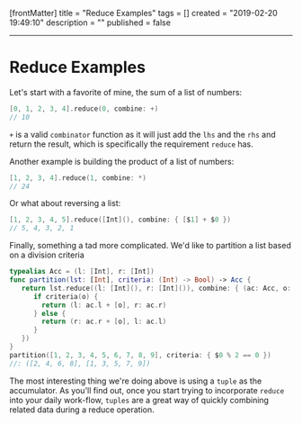 [frontMatter]
title = "Reduce Examples"
tags = []
created = "2019-02-20 19:49:10"
description = ""
published = false

---

# Reduce Examples

Let\'s start with a favorite of mine, the sum of a list of numbers:

``` Swift
[0, 1, 2, 3, 4].reduce(0, combine: +)
// 10
```

`+` is a valid `combinator` function as it will just add the `lhs` and
the `rhs` and return the result, which is specifically the requirement
`reduce` has.

Another example is building the product of a list of numbers:

``` Swift
[1, 2, 3, 4].reduce(1, combine: *)
// 24
```

Or what about reversing a list:

``` Swift
[1, 2, 3, 4, 5].reduce([Int](), combine: { [$1] + $0 })
// 5, 4, 3, 2, 1
```

Finally, something a tad more complicated. We\'d like to partition a
list based on a division criteria

``` Swift
typealias Acc = (l: [Int], r: [Int])
func partition(lst: [Int], criteria: (Int) -> Bool) -> Acc {
   return lst.reduce((l: [Int](), r: [Int]()), combine: { (ac: Acc, o: Int) -> Acc in 
      if criteria(o) {
        return (l: ac.l + [o], r: ac.r)
      } else {
        return (r: ac.r + [o], l: ac.l)
      }
   })
}
partition([1, 2, 3, 4, 5, 6, 7, 8, 9], criteria: { $0 % 2 == 0 })
//: ([2, 4, 6, 8], [1, 3, 5, 7, 9])
```

The most interesting thing we\'re doing above is using a `tuple` as the
accumulator. As you\'ll find out, once you start trying to incorporate
`reduce` into your daily work-flow, `tuples` are a great way of quickly
combining related data during a reduce operation.
